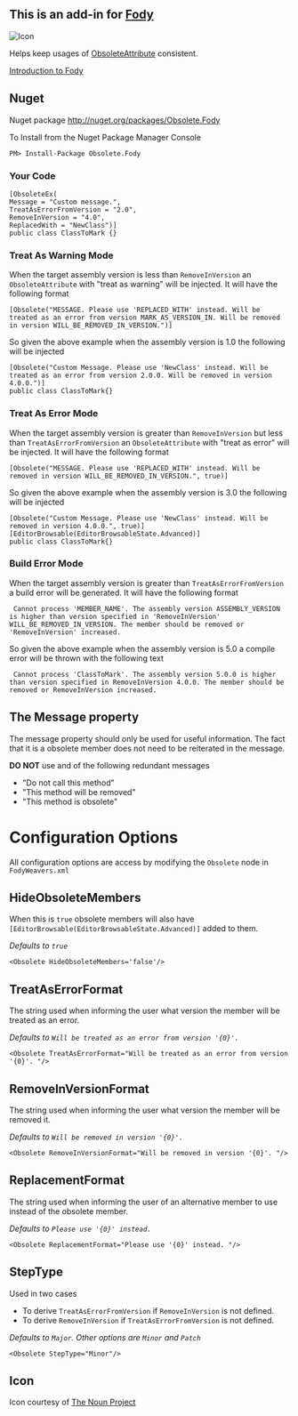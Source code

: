 ## This is an add-in for [Fody](https://github.com/Fody/Fody/) 

![Icon](https://raw.github.com/Fody/Obsolete/master/Icons/package_icon.png)

Helps keep usages of [ObsoleteAttribute](http://msdn.microsoft.com/en-us/library/fwz0y5c2) consistent.

[Introduction to Fody](http://github.com/Fody/Fody/wiki/SampleUsage)

## Nuget

Nuget package http://nuget.org/packages/Obsolete.Fody 

To Install from the Nuget Package Manager Console 
    
    PM> Install-Package Obsolete.Fody

### Your Code

    [ObsoleteEx(
    Message = "Custom message.", 
    TreatAsErrorFromVersion = "2.0", 
    RemoveInVersion = "4.0", 
    ReplacedWith = "NewClass")]
    public class ClassToMark {}

### Treat As Warning Mode

When the target assembly version is less than `RemoveInVersion` an `ObsoleteAttribute` with "treat as warning" will be injected. It will have the following format

    [Obsolete("MESSAGE. Please use 'REPLACED_WITH' instead. Will be treated as an error from version MARK_AS_VERSION_IN. Will be removed in version WILL_BE_REMOVED_IN_VERSION.")]

So given the above example when the assembly version is 1.0 the following will be injected

    [Obsolete("Custom Message. Please use 'NewClass' instead. Will be treated as an error from version 2.0.0. Will be removed in version 4.0.0.")]
    public class ClassToMark{}

### Treat As Error Mode

When the target assembly version is greater than `RemoveInVersion` but less than `TreatAsErrorFromVersion` an `ObsoleteAttribute` with "treat as error" will be injected. It will have the following format

    [Obsolete("MESSAGE. Please use 'REPLACED_WITH' instead. Will be removed in version WILL_BE_REMOVED_IN_VERSION.", true)]

So given the above example when the assembly version is 3.0 the following will be injected

    [Obsolete("Custom Message. Please use 'NewClass' instead. Will be removed in version 4.0.0.", true)]
    [EditorBrowsable(EditorBrowsableState.Advanced)]
    public class ClassToMark{}

### Build Error Mode

When the target assembly version is greater  than `TreatAsErrorFromVersion` a build error will be generated. It will have the following format

     Cannot process 'MEMBER_NAME'. The assembly version ASSEMBLY_VERSION is higher than version specified in 'RemoveInVersion' WILL_BE_REMOVED_IN_VERSION. The member should be removed or 'RemoveInVersion' increased.
    
So given the above example when the assembly version is 5.0 a compile error will be thrown with the following text

     Cannot process 'ClassToMark'. The assembly version 5.0.0 is higher than version specified in RemoveInVersion 4.0.0. The member should be removed or RemoveInVersion increased.

## The Message property 

The message property should only be used for useful information. The fact that it is a obsolete member does not need to be reiterated in the message.

**DO NOT**  use and of the following redundant messages

 * "Do not call this method"
 * "This method will be removed"
 * "This method is obsolete"

# Configuration Options

All configuration options are access by modifying the `Obsolete` node in `FodyWeavers.xml`

## HideObsoleteMembers

When this is `true` obsolete members will also have `[EditorBrowsable(EditorBrowsableState.Advanced)]` added to them.

*Defaults to `true`*

    <Obsolete HideObsoleteMembers='false'/>

## TreatAsErrorFormat

The string used when informing the user what version the member will be treated as an error.

*Defaults to  `Will be treated as an error from version '{0}'. `*

    <Obsolete TreatAsErrorFormat="Will be treated as an error from version '{0}'. "/>

## RemoveInVersionFormat

The string used when informing the user what version the member will be removed it.

*Defaults to  `Will be removed in version '{0}'. `*

    <Obsolete RemoveInVersionFormat="Will be removed in version '{0}'. "/>

## ReplacementFormat

The string used when informing the user of an alternative member to use instead of the obsolete member.

*Defaults to `Please use '{0}' instead. `*

    <Obsolete ReplacementFormat="Please use '{0}' instead. "/>

## StepType

Used in two cases

 * To derive `TreatAsErrorFromVersion` if `RemoveInVersion` is not defined.
 * To derive `RemoveInVersion` if `TreatAsErrorFromVersion` is not defined.   

*Defaults to  `Major`. Other options are `Minor` and `Patch`*

    <Obsolete StepType="Minor"/>

## Icon

Icon courtesy of [The Noun Project](http://thenounproject.com)



